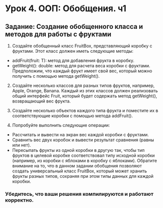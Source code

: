 # Урок 4. ООП: Обобщения. ч1
## Задание: Создание обобщенного класса и методов для работы с фруктами

1. Создайте обобщенный класс FruitBox<T>, представляющий коробку с фруктами. Этот класс должен иметь следующие методы:

* addFruit(fruit: T): метод для добавления фрукта в коробку.
* getWeight(): double: метод для расчета веса коробки с фруктами. Предположим, что каждый фрукт имеет свой вес, который можно получить с помощью метода getWeight().
2. Создайте несколько классов для разных типов фруктов, например, Apple, Orange, Banana. Каждый из этих классов должен реализовать общий интерфейс Fruit, который будет содержать метод getWeight(), возвращающий вес фрукта.

3. Создайте несколько объектов каждого типа фрукта и поместите их в соответствующие коробки с помощью метода addFruit().

4. Попробуйте выполнить следующие операции:

* Рассчитать и вывести на экран вес каждой коробки с фруктами.
* Сравнить вес двух коробок и вывести результат сравнения (равны или нет).
* Пересыпать фрукты из одной коробки в другую так, чтобы тип фруктов в целевой коробке соответствовал типу исходной коробки (например, из коробки с яблоками в коробку с яблоками).
Обратите внимание на то, что в данном задании обобщения позволяют создать универсальный класс FruitBox, который может хранить фрукты разных типов, сохраняя при этом типы данных для каждой коробки.

### Убедитесь, что ваши решения компилируются и работают корректно.